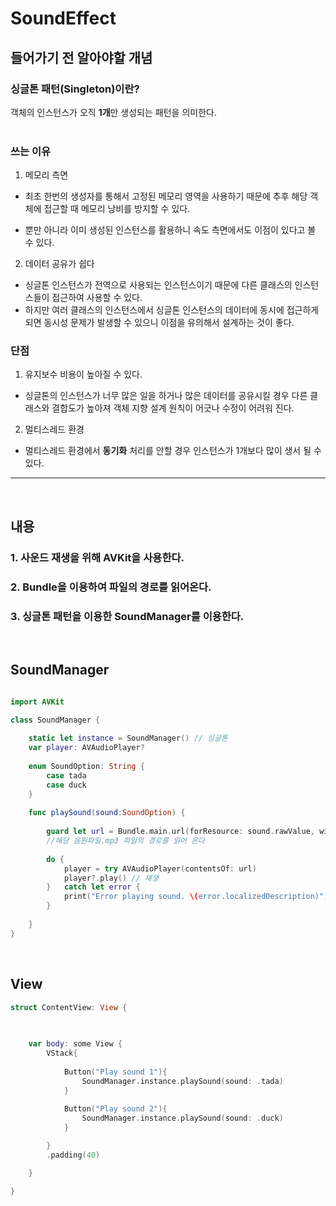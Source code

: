 # SoundEffect

## 들어가기 전 알아야할 개념

### 싱글톤 패턴(Singleton)이란?

객체의 인스턴스가 오직 **1개**만 생성되는 패턴을 의미한다. 
<br><br>

### 쓰는 이유

1. 메모리 측면

- 최초 한번의 생성자를 통해서 고정된 메모리 영역을 사용하기 때문에 추후 해당 객체에 접근할 때 메모리 낭비를 방지할 수 있다.
 
- 뿐만 아니라 이미 생성된 인스턴스를 활용하니 속도 측면에서도 이점이 있다고 볼 수 있다.

2. 데이터 공유가 쉽다

- 싱글톤 인스턴스가 전역으로 사용되는 인스턴스이기 때문에 다른 클래스의 인스턴스들이 접근하여 사용할 수 있다. 
- 하지만 여러 클래스의 인스턴스에서 싱글톤 인스턴스의 데이터에 동시에 접근하게 되면 동시성 문제가 발생할 수 있으니 이점을 유의해서 설계하는 것이 좋다.

### 단점

1. 유지보수 비용이 높아질 수 있다.
-   싱글톤의 인스턴스가 너무 많은 일을 하거나 많은 데이터를 공유시킬 경우 다른 클래스와 결합도가 높아져 객체 지향 설계 원칙이 어긋나 수정이 어려워 진다.

2. 멀티스레드 환경
-   멀티스레드 환경에서 **동기화** 처리를 안할 경우 인스턴스가 1개보다 많이 생서 될 수 있다.

---

<br>

## 내용

### 1. 사운드 재생을 위해 AVKit을 사용한다.
### 2. Bundle을 이용하여 파일의 경로를 읽어온다.
### 3. 싱글톤 패턴을 이용한 SoundManager를 이용한다.

<br>

## SoundManager
```swift

import AVKit

class SoundManager {
    
    static let instance = SoundManager() // 싱글톤
    var player: AVAudioPlayer?
    
    enum SoundOption: String {
        case tada
        case duck
    }
    
    func playSound(sound:SoundOption) {
        
        guard let url = Bundle.main.url(forResource: sound.rawValue, withExtension: ".mp3") else {return}
        //해당 음원파일.mp3 파일의 경로를 읽어 온다
        
        do {
            player = try AVAudioPlayer(contentsOf: url)
            player?.play() // 재생
        }   catch let error {
            print("Error playing sound. \(error.localizedDescription)")
        }
        
    }
}

```

<br>

## View

```swift
struct ContentView: View {
    

    
    var body: some View {
        VStack{
            
            Button("Play sound 1"){
                SoundManager.instance.playSound(sound: .tada)
            }
            
            Button("Play sound 2"){
                SoundManager.instance.playSound(sound: .duck)
            }

        }
        .padding(40)

    }

}
```
